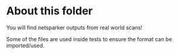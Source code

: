 <!-- SPDX-License-Identifier: MIT --->
About this folder
=================
You will find netsparker outputs from real world scans!

Some of the files are used inside tests to ensure the format can be imported/used.